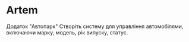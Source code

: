 # Artem
Додаток "Автопарк"
Створіть систему для управління автомобілями, включаючи марку, модель, рік випуску, статус.


